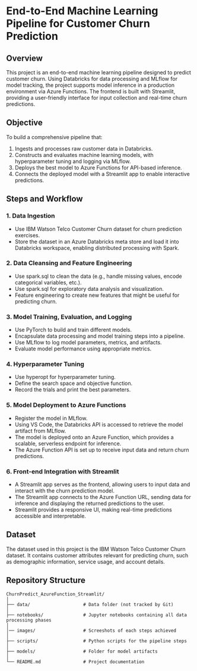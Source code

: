 # End-to-End Machine Learning Pipeline for Customer Churn Prediction

## Overview

This project is an end-to-end machine learning pipeline designed to predict customer churn. Using Databricks for data processing and MLflow for model tracking, the project supports model inference in a production environment via Azure Functions. The frontend is built with Streamlit, providing a user-friendly interface for input collection and real-time churn predictions.

## Objective

To build a comprehensive pipeline that:

1. Ingests and processes raw customer data in Databricks.
2. Constructs and evaluates machine learning models, with hyperparameter tuning and logging via MLflow.
3. Deploys the best model to Azure Functions for API-based inference.
4. Connects the deployed model with a Streamlit app to enable interactive predictions.

## Steps and Workflow

### 1. Data Ingestion

- Use IBM Watson Telco Customer Churn dataset for churn prediction exercises.
- Store the dataset in an Azure Databricks meta store and load it into Databricks workspace, enabling distributed processing with Spark.

### 2. Data Cleansing and Feature Engineering

- Use spark.sql to clean the data (e.g., handle missing values, encode categorical variables, etc.).
- Use spark.sql for exploratory data analysis and visualization.
- Feature engineering to create new features that might be useful for predicting churn.

### 3. Model Training, Evaluation, and Logging

- Use PyTorch to build and train different models.
- Encapsulate data processing and model training steps into a pipeline.
- Use MLflow to log model parameters, metrics, and artifacts.
- Evaluate model performance using appropriate metrics.

### 4. Hyperparameter Tuning

- Use hyperopt for hyperparameter tuning.
- Define the search space and objective function.
- Record the trials and print the best parameters.

### 5. Model Deployment to Azure Functions

- Register the model in MLflow.
- Using VS Code, the Databricks API is accessed to retrieve the model artifact from MLflow.
- The model is deployed onto an Azure Function, which provides a scalable, serverless endpoint for inference.
- The Azure Function API is set up to receive input data and return churn predictions.

### 6. Front-end Integration with Streamlit

- A Streamlit app serves as the frontend, allowing users to input data and interact with the churn prediction model.
- The Streamlit app connects to the Azure Function URL, sending data for inference and displaying the returned predictions to the user.
- Streamlit provides a responsive UI, making real-time predictions accessible and interpretable.

## Dataset

The dataset used in this project is the IBM Watson Telco Customer Churn dataset. It contains customer attributes relevant for predicting churn, such as demographic information, service usage, and account details.

## Repository Structure

```plaintext
ChurnPredict_AzureFunction_Streamlit/
│
├── data/                    # Data folder (not tracked by Git)
│
├── notebooks/               # Jupyter notebooks containing all data processing phases
│
│── images/                  # Screeshots of each steps achieved
│
├── scripts/                 # Python scripts for the pipeline steps
│
├── models/                  # Folder for model artifacts
│
└── README.md                # Project documentation
```

